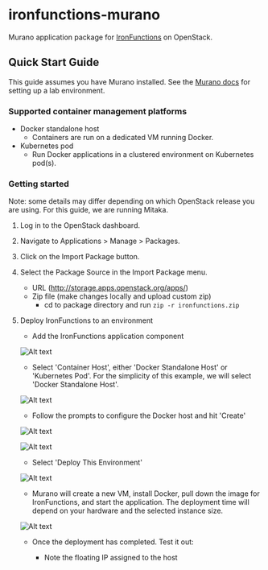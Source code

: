 # ironfunctions-murano

Murano application package for [IronFunctions](https://github.com/iron-io/functions/) on OpenStack.

## Quick Start Guide

This guide assumes you have Murano installed. See the [Murano docs](http://murano.readthedocs.io/en/stable-kilo/install/index.html#prepare-a-lab-for-murano)
for setting up a lab environment.

### Supported container management platforms

* Docker standalone host
    * Containers are run on a dedicated VM running Docker.
* Kubernetes pod
    * Run Docker applications in a clustered environment on Kubernetes pod(s).

### Getting started

Note: some details may differ depending on which OpenStack release you are using. For this guide, we are running Mitaka.

1. Log in to the OpenStack dashboard.

2. Navigate to Applications > Manage > Packages.

3. Click on the Import Package button.

4. Select the Package Source in the Import Package menu.

    * URL (http://storage.apps.openstack.org/apps/)
    * Zip file (make changes locally and upload custom zip)
        * cd to package directory and run `zip -r ironfunctions.zip`

5. Deploy IronFunctions to an environment

    * Add the IronFunctions application component

    ![Alt text](https://monosnap.com/file/okURrogUAKbjYWiEmTr30GkqS91iW0.png)

    * Select 'Container Host', either 'Docker Standalone Host' or 'Kubernetes Pod'. For the simplicity of this example, we will select 'Docker Standalone Host'.

    ![Alt text](https://monosnap.com/file/HQfox1M5Q6dsftgoSO1R8yaAJHpwId.png)

    * Follow the prompts to configure the Docker host and hit 'Create'

    ![Alt text](https://monosnap.com/file/tbA0aJZCLm8ABVb00f73Zi3xQaQdMV.png)

    ![Alt text](https://monosnap.com/file/f21gUMbwrPl4FFaacywZ2yFhx46ufO.png)

    * Select 'Deploy This Environment'

    ![Alt text](https://monosnap.com/file/9b3BQyRYUypXI3l23KWujan5lNBKxg.png)

    * Murano will create a new VM, install Docker, pull down the image for IronFunctions, and start the application.
    The deployment time will depend on your hardware and the selected instance size.

    ![Alt text](https://monosnap.com/file/R7pfGWZXv9jNnCa4ejuHX2L4iSmkEi.png)

    * Once the deployment has completed. Test it out:

        * Note the floating IP assigned to the host
